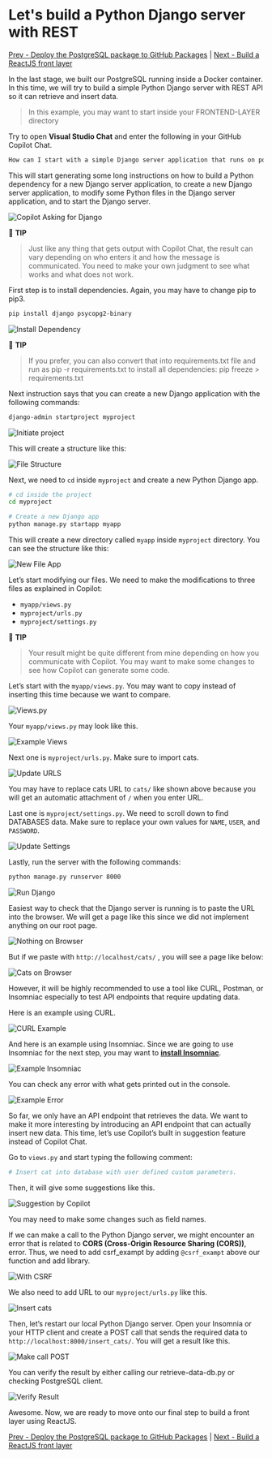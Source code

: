 # Let's build a Python Django server with REST

[Prev - Deploy the PostgreSQL package to GitHub Packages](../4_StoringPostgreSQLImageRegistry/README.md) |  [Next - Build a ReactJS front layer](../6_BuildReactJS/README.md)

In the last stage, we built our PostgreSQL running inside a Docker container. In this time, we will try to build a simple Python Django server with REST API so it can retrieve and insert data.

> In this example, you may want to start inside your FRONTEND-LAYER directory

Try to open **Visual Studio Chat** and enter the following in your GitHub Copilot Chat.

```bash
How can I start with a simple Django server application that runs on port 8000 and expose an REST API endpoint that retrieves cats data by connecting to a local PostgreSQL that runs on port 5432?
```

This will start generating some long instructions on how to build a Python dependency for a new Django server application, to create a new Django server application, to modify some Python files in the Django server application, and to start the Django server.

![Copilot Asking for Django](./images/0_CopilotAskDjango.jpg)

📝 **TIP** 
> Just like any thing that gets output with Copilot Chat, the result can vary depending on who enters it and how the message is communicated. You need to make your own judgment to see what works and what does not work. 

First step is to install dependencies. Again, you may have to change pip to pip3.

```bash
pip install django psycopg2-binary
```

![Install Dependency](./images/1_InstallDependency.jpg)

📝 **TIP** 
> If you prefer, you can also convert that into requirements.txt file and run as pip -r requirements.txt to install all dependencies: pip freeze > requirements.txt

Next instruction says that you can create a new Django application with the following commands:

```bash
django-admin startproject myproject
```

![Initiate project](./images/2_InitiateProject.jpg)

This will create a structure like this:

![File Structure](./images/3_FileStructure.jpg)

Next, we need to `cd` inside `myproject` and create a new Python Django app.

```bash
# cd inside the project
cd myproject

# Create a new Django app
python manage.py startapp myapp
```

This will create a new directory called `myapp` inside `myproject` directory. You can see the structure like this:

![New File App](./images/4_NewFileApp.jpg)

Let’s start modifying our files. We need to make the modifications to three files as explained in Copilot:

- `myapp/views.py`
- `myproject/urls.py`
- `myproject/settings.py`

📝 **TIP** 
> Your result might be quite different from mine depending on how you communicate with Copilot. You may want to make some changes to see how Copilot can generate some code.

Let’s start with the `myapp/views.py`. You may want to copy instead of inserting this time because we want to compare.

![Views.py](./images/5_CreateViews.jpg)

Your `myapp/views.py` may look like this.

![Example Views](./images/6_ExampleViews.jpg)

Next one is `myproject/urls.py`. Make sure to import cats.

![Update URLS](./images/7_UpdateURLS.jpg)

You may have to replace cats URL to `cats/` like shown above because you will get an automatic attachment of `/` when you enter URL.

Last one is `myproject/settings.py`. We need to scroll down to find DATABASES data. Make sure to replace your own values for `NAME`, `USER`, and `PASSWORD`.

![Update Settings](./images/8_UpdateSettings.jpg)

Lastly, run the server with the following commands:

```bash
python manage.py runserver 8000
```

![Run Django](./images/9_RunDjango.jpg)

Easiest way to check that the Django server is running is to paste the URL into the browser. We will get a page like this since we did not implement anything on our root page.

![Nothing on Browser](./images/10_NothingBrowser.jpg)

But if we paste with `http://localhost/cats/` , you will see a page like below:

![Cats on Browser](./images/11_CatsBrowser.jpg)

However, it will be highly recommended to use a tool like CURL, Postman, or Insomniac especially to test API endpoints that require updating data.

Here is an example using CURL.

![CURL Example](./images/12_ExampleCurl.jpg)

And here is an example using Insomniac. Since we are going to use Insomniac for the next step, you may want to [**install Insomniac**](https://insomnia.rest/download).

![Example Insomniac](./images/13_InsomniaGET.jpg)  

You can check any error with what gets printed out in the console.

![Example Error](./images/14_LocalServerLog.jpg)

So far, we only have an API endpoint that retrieves the data. We want to make it more interesting by introducing an API endpoint that can actually insert new data. This time, let’s use Copilot’s built in suggestion feature instead of Copilot Chat.

Go to `views.py` and start typing the following comment:

```bash
# Insert cat into database with user defined custom parameters. 
```

Then, it will give some suggestions like this.

![Suggestion by Copilot](15_SuggestionViews.jpg)

You may need to make some changes such as field names.

If we can make a call to the Python Django server, we might encounter an error that is related to **CORS (Cross-Origin Resource Sharing (CORS))**, error. Thus, we need to add csrf_exampt by adding `@csrf_exampt` above our function and add library.

![With CSRF](./images/16_WithSomeChanges.jpg)

We also need to add URL to our `myproject/urls.py` like this.

![Insert cats](./images/17_InsertCat.jpg)

Then, let’s restart our local Python Django server. Open your Insomnia or your HTTP client and create a POST call that sends the required data to `http://localhost:8000/insert_cats/`. You will get a result like this.

![Make call POST](./images/18_MakeCallPOST.jpg)

You can verify the result by either calling our retrieve-data-db.py or checking PostgreSQL client.

![Verify Result](./images/19_SuccessDB.jpg)

Awesome. Now, we are ready to move onto our final step to build a front layer using ReactJS.

[Prev - Deploy the PostgreSQL package to GitHub Packages](../4_StoringPostgreSQLImageRegistry/README.md) |  [Next - Build a ReactJS front layer](../6_BuildReactJS/README.md)
